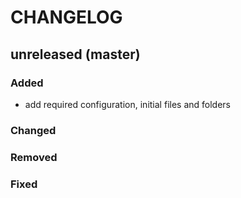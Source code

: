 # CHANGELOG

## unreleased (master)

### Added
- add required configuration, initial files and folders

### Changed


### Removed


### Fixed
